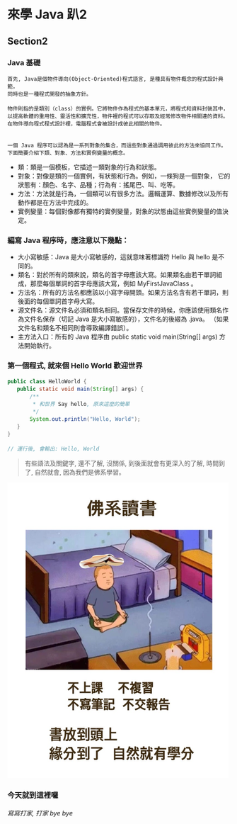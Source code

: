 # 來學 Java 趴2

## Section2
### Java 基礎
	首先, Java是個物件導向(Object-Oriented)程式語言, 是種具有物件概念的程式設計典範，
	同時也是一種程式開發的抽象方針。

	物件則指的是類別（class）的實例。它將物件作為程式的基本單元，將程式和資料封裝其中，
	以提高軟體的重用性、靈活性和擴充性，物件裡的程式可以存取及經常修改物件相關連的資料。
	在物件導向程式程式設計裡，電腦程式會被設計成彼此相關的物件。


	一個 Java 程序可以認為是一系列對象的集合，而這些對象通過調用彼此的方法來協同工作。
    下面簡要介紹下類、對象、方法和實例變量的概念。

* 類：類是一個模板，它描述一類對象的行為和狀態。
* 對象：對像是類的一個實例，有狀態和行為。例如，一條狗是一個對象，
	它的狀態有：顏色、名字、品種；行為有：搖尾巴、叫、吃等。
* 方法：方法就是行為，一個類可以有很多方法。邏輯運算、數據修改以及所有動作都是在方法中完成的。
* 實例變量：每個對像都有獨特的實例變量，對象的狀態由這些實例變量的值決定。



### 編寫 Java 程序時，應注意以下幾點：

* 大小寫敏感：Java 是大小寫敏感的，這就意味著標識符 Hello 與 hello 是不同的。
* 類名：對於所有的類來說，類名的首字母應該大寫。如果類名由若干單詞組成，那麼每個單詞的首字母應該大寫，例如 MyFirstJavaClass 。
* 方法名：所有的方法名都應該以小寫字母開頭。如果方法名含有若干單詞，則後面的每個單詞首字母大寫。
* 源文件名：源文件名必須和類名相同。當保存文件的時候，你應該使用類名作為文件名保存（切記 Java 是大小寫敏感的），文件名的後綴為 .java。 （如果文件名和類名不相同則會導致編譯錯誤）。
* 主方法入口：所有的 Java 程序由 public static void main(String[] args) 方法開始執行。

### 第一個程式, 就來個 Hello World 歡迎世界
```java
public class HelloWorld {
   public static void main(String[] args) {
	   /**
	    * 和世界 Say hello, 原來這麼的簡單 
	    */
       System.out.println("Hello, World");
   }
}

// 運行後, 會輸出: Hello, World
```

> 有些語法及關鍵字, 還不了解, 沒關係, 到後面就會有更深入的了解, 時間到了, 自然就會, 因為我們是佛系學習。
<img src="pic1.jpg" alt="drawing" width="500"/>

### 今天就到這裡囉
###### 寫寫打家, 打家 bye bye